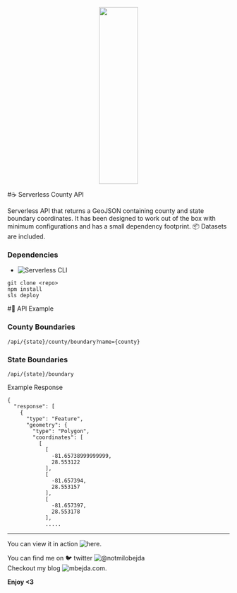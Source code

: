 <p align="center">
  <img width="88" height="400" src="">
</p>

#:coffee: Serverless County API


Serverless API that returns a GeoJSON containing county and state boundary coordinates.
It has been designed to work out of the box with minimum configurations and has a small dependency footprint.
:package: Datasets are included. 

### Dependencies
- ![Serverless CLI](https://www.npmjs.com/package/serverless)


```
git clone <repo>
npm install
sls deploy
```

#:notebook: API Example
### County Boundaries
```
/api/{state}/county/boundary?name={county}
```
### State Boundaries
```
/api/{state}/boundary
```

Example Response
```
{
  "response": [
    {
      "type": "Feature",
      "geometry": {
        "type": "Polygon",
        "coordinates": [
          [
            [
              -81.65738999999999,
              28.553122
            ],
            [
              -81.657394,
              28.553157
            ],
            [
              -81.657397,
              28.553178
            ],
            .....
```
<hr/>

You can view it in action ![here](https://rapidapi.com/not.milos.bejda/api/county-api). <br/>

You can find me on :bird: twitter ![@notmilobejda](https://twitter.com/notmilobejda) <br/>
Checkout my blog ![mbejda.com](https://mbejda.com). <br/>

**Enjoy <3**
